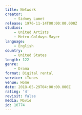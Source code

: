 ```yaml
---
title: Network
creator:
    - Sidney Lumet
release: 1976-11-14T00:00:00.000Z
studios:
    - United Artists
    - Metro-Goldwyn-Mayer
language:
    - English
country:
    - United States
length: 122
genre:
    - Drama
format: Digital rental
service: iTunes
venue: Home
date: 2018-05-29T04:00:00.000Z
rating: '4'
revisit: false
media: Movie
id: 10774
---
```



